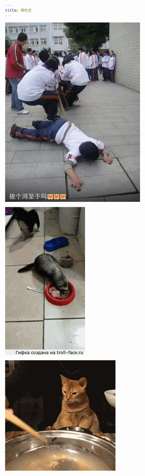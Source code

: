 ```yaml
---
title: 萌吃货
---
```


<p class="text-center">
    <img src="/images/dada/2014/bahe.jpg"/>
</p>
<p class="text-center">
    <img src="/images/dada/2014/dog_eat4.gif"/>
</p>
<p class="text-center">
    <img src="/images/dada/2014/cat_eat.gif"/>
</p>
